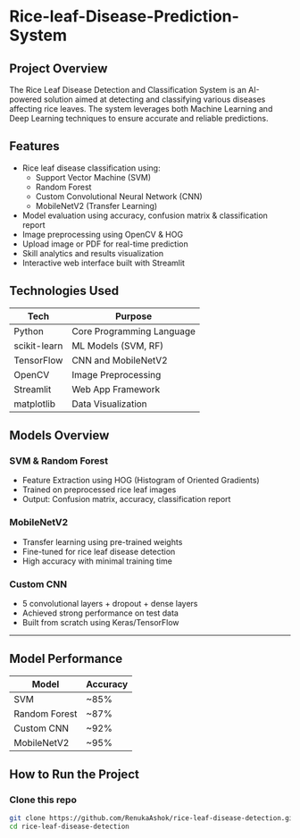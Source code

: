 # Rice-leaf-Disease-Prediction-System

##  Project Overview

The Rice Leaf Disease Detection and Classification System is an AI-powered solution aimed at detecting and classifying various diseases affecting rice leaves. The system leverages both Machine Learning and Deep Learning techniques to ensure accurate and reliable predictions.


## Features

- Rice leaf disease classification using:
  - Support Vector Machine (SVM)
  - Random Forest
  - Custom Convolutional Neural Network (CNN)
  - MobileNetV2 (Transfer Learning)
-  Model evaluation using accuracy, confusion matrix & classification report
-  Image preprocessing using OpenCV & HOG
-  Upload image or PDF for real-time prediction
-  Skill analytics and results visualization
-  Interactive web interface built with Streamlit


## Technologies Used

| Tech           | Purpose                        |
|----------------|--------------------------------|
| Python         | Core Programming Language      |
| scikit-learn   | ML Models (SVM, RF)            |
| TensorFlow     | CNN and MobileNetV2            |
| OpenCV         | Image Preprocessing            |
| Streamlit      | Web App Framework              |
| matplotlib     | Data Visualization             |


##  Models Overview

###  SVM & Random Forest
- Feature Extraction using HOG (Histogram of Oriented Gradients)
- Trained on preprocessed rice leaf images
- Output: Confusion matrix, accuracy, classification report

###  MobileNetV2
- Transfer learning using pre-trained weights
- Fine-tuned for rice leaf disease detection
- High accuracy with minimal training time

###  Custom CNN
- 5 convolutional layers + dropout + dense layers
- Achieved strong performance on test data
- Built from scratch using Keras/TensorFlow

---

##  Model Performance

| Model            | Accuracy |
|------------------|----------|
| SVM              | ~85%     |
| Random Forest    | ~87%     |
| Custom CNN       | ~92%     |
| MobileNetV2      | ~95%     |


##  How to Run the Project

### Clone this repo
```bash
git clone https://github.com/RenukaAshok/rice-leaf-disease-detection.git
cd rice-leaf-disease-detection
